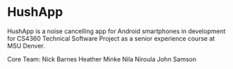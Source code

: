 # HushApp

HushApp is a noise cancelling app for Android smartphones in development for CS4360 Technical Software Project as a senior experience course at MSU Denver. 

Core Team: 
Nick Barnes
Heather Minke
Nila Niroula
John Samson
